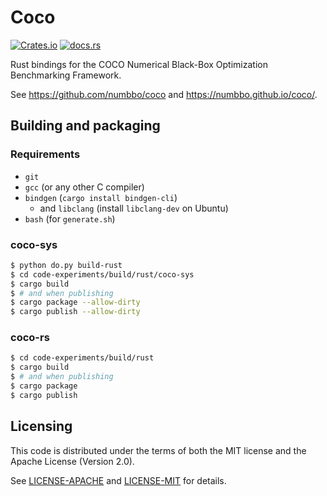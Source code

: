 # Coco

[![Crates.io](https://img.shields.io/crates/v/coco-rs)](https://crates.io/crates/coco-rs)
[![docs.rs](https://img.shields.io/docsrs/coco?color=blue)](https://docs.rs/coco-rs/latest/coco_rs/)

Rust bindings for the COCO Numerical Black-Box Optimization Benchmarking Framework.

See https://github.com/numbbo/coco and https://numbbo.github.io/coco/.

## Building and packaging

### Requirements

- `git`
- `gcc` (or any other C compiler)
- `bindgen` (`cargo install bindgen-cli`)
    - and `libclang` (install `libclang-dev` on Ubuntu)
- `bash` (for `generate.sh`)

### coco-sys

```sh
$ python do.py build-rust
$ cd code-experiments/build/rust/coco-sys
$ cargo build
$ # and when publishing
$ cargo package --allow-dirty
$ cargo publish --allow-dirty
```

### coco-rs

```sh
$ cd code-experiments/build/rust
$ cargo build
$ # and when publishing
$ cargo package
$ cargo publish
```

## Licensing

This code is distributed under the terms of both the MIT license
and the Apache License (Version 2.0).

See [LICENSE-APACHE](LICENSE-APACHE) and [LICENSE-MIT](LICENSE-MIT) for details.
